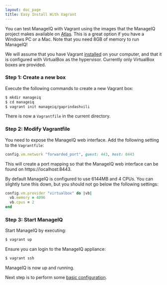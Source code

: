 ```yaml
---
layout: doc_page
title: Easy Install With Vagrant
---
```


You can test ManageIQ with Vagrant using the images that the ManageIQ project
makes available on [Atlas](https://atlas.hashicorp.com/manageiq). This is a
great option if you have a Windows PC or a Mac. Note that you need 8GB of
memory to run ManageIQ!

We will assume that you have Vagrant
[installed](https://www.vagrantup.com/docs/installation/) on your computer, and
that it is configured with VirtualBox as the hypervisor. Currently only
VirtualBox boxes are provided.

### Step 1: Create a new box

Execute the following commands to create a new Vagrant box:

```bash
$ mkdir manageiq
$ cd manageiq
$ vagrant init manageiq/gaprindashvili
```

There is now a `Vagrantfile` in the current directory.

### Step 2: Modify Vagrantfile

You need to expose the ManageIQ web interface. Add the following setting to
the `Vagrantfile`:

```ruby
config.vm.network "forwarded_port", guest: 443, host: 8443
```
This will create a port mapping so that the ManageIQ web interface can be found
on https://localhost:8443.

By default ManageIQ is configured to use 6144MB and 4 CPUs. You can slightly
tune this down, but you should not go below the following settings:

```ruby
config.vm.provider "virtualbox" do |vb|
  vb.memory = 4096
  vb.cpus = 2
end
```

### Step 3: Start ManageIQ

Start ManageIQ by executing:

```bash
$ vagrant up
```

Ensure you can login to the ManageIQ appliance:

```bash
$ vagrant ssh
```

ManageIQ is now up and running.

Next step is to perform some [basic
configuration](/docs/get-started/basic-configuration).
